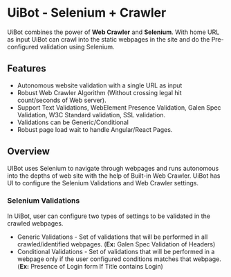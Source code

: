 # UiBot - Selenium + Crawler

UiBot combines the power of **Web Crawler** and **Selenium**. With home URL as input UiBot can crawl into the static webpages in the site and do the Pre-configured validation using Selenium.

## Features

 - Autonomous website validation with a single URL as input
 - Robust Web Crawler Algorithm (Without crossing legal hit count/seconds of Web server).
 -  Support Text Validations, WebElement Presence Validation, Galen Spec Validation, W3C Standard validation, SSL validation.  
 - Validations can be Generic/Conditional
 - Robust page load wait to handle Angular/React Pages.

## Overview

 UIBot uses Selenium to navigate through webpages and runs autonomous into the depths of web site with the help of Built-in Web Crawler. UiBot has UI to configure the Selenium Validations and Web Crawler settings.
### Selenium Validations
In UiBot, user can configure two types of settings to be validated in the crawled webpages.

 - Generic Validations - Set of validations that will be performed in all crawled/identified webpages. (**Ex:** Galen Spec Validation of Headers)
 - Conditional Validations - Set of validations that will be performed in a webpage only if the user configured conditions matches that webpage. (**Ex:** Presence of Login form If Title contains Login)

